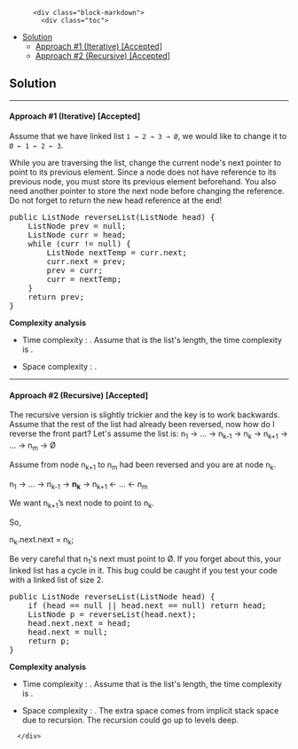 <div class="article-body">
        
          <div class="block-markdown">
            <div class="toc">
<ul>
<li><a href="#solution">Solution</a><ul>
<li><a href="#approach-1-iterative-accepted">Approach #1 (Iterative) [Accepted]</a></li>
<li><a href="#approach-2-recursive-accepted">Approach #2 (Recursive) [Accepted]</a></li>
</ul>
</li>
</ul>
</div>
<h2 id="solution">Solution</h2>
<hr>
<h4 id="approach-1-iterative-accepted">Approach #1 (Iterative) [Accepted]</h4>
<p>Assume that we have linked list <code>1 → 2 → 3 → Ø</code>, we would like to change it to <code>Ø ← 1 ← 2 ← 3</code>.</p>
<p>While you are traversing the list, change the current node's next pointer to point to its previous element. Since a node does not have reference to its previous node, you must store its previous element beforehand. You also need another pointer to store the next node before changing the reference. Do not forget to return the new head reference at the end!</p>
<div class="codehilite"><pre><span></span><span class="kd">public</span> <span class="n">ListNode</span> <span class="nf">reverseList</span><span class="o">(</span><span class="n">ListNode</span> <span class="n">head</span><span class="o">)</span> <span class="o">{</span>
    <span class="n">ListNode</span> <span class="n">prev</span> <span class="o">=</span> <span class="kc">null</span><span class="o">;</span>
    <span class="n">ListNode</span> <span class="n">curr</span> <span class="o">=</span> <span class="n">head</span><span class="o">;</span>
    <span class="k">while</span> <span class="o">(</span><span class="n">curr</span> <span class="o">!=</span> <span class="kc">null</span><span class="o">)</span> <span class="o">{</span>
        <span class="n">ListNode</span> <span class="n">nextTemp</span> <span class="o">=</span> <span class="n">curr</span><span class="o">.</span><span class="na">next</span><span class="o">;</span>
        <span class="n">curr</span><span class="o">.</span><span class="na">next</span> <span class="o">=</span> <span class="n">prev</span><span class="o">;</span>
        <span class="n">prev</span> <span class="o">=</span> <span class="n">curr</span><span class="o">;</span>
        <span class="n">curr</span> <span class="o">=</span> <span class="n">nextTemp</span><span class="o">;</span>
    <span class="o">}</span>
    <span class="k">return</span> <span class="n">prev</span><span class="o">;</span>
<span class="o">}</span>
</pre></div>


<p><strong>Complexity analysis</strong></p>
<ul>
<li>
<p>Time complexity : <script type="math/tex; mode=display">O(n)</script>.
Assume that <script type="math/tex; mode=display">n</script> is the list's length, the time complexity is <script type="math/tex; mode=display">O(n)</script>.</p>
</li>
<li>
<p>Space complexity : <script type="math/tex; mode=display">O(1)</script>.</p>
</li>
</ul>
<hr>
<h4 id="approach-2-recursive-accepted">Approach #2 (Recursive) [Accepted]</h4>
<p>The recursive version is slightly trickier and the key is to work backwards. Assume that the rest of the list had already been reversed, now how do I reverse the front part? Let's assume the list is: n<sub>1</sub> → … → n<sub>k-1</sub> → n<sub>k</sub> → n<sub>k+1</sub> → … → n<sub>m</sub> → Ø</p>
<p>Assume from node n<sub>k+1</sub> to n<sub>m</sub> had been reversed and you are at node n<sub>k</sub>.</p>
<p>n<sub>1</sub> → … → n<sub>k-1</sub> → <b>n<sub>k</sub></b> → n<sub>k+1</sub> ← … ← n<sub>m</sub></p>
<p>We want n<sub>k+1</sub>’s next node to point to n<sub>k</sub>.</p>
<p>So,</p>
<p>n<sub>k</sub>.next.next = n<sub>k</sub>;</p>
<p>Be very careful that n<sub>1</sub>'s next must point to Ø. If you forget about this, your linked list has a cycle in it. This bug could be caught if you test your code with a linked list of size 2.</p>
<div class="codehilite"><pre><span></span><span class="kd">public</span> <span class="n">ListNode</span> <span class="nf">reverseList</span><span class="o">(</span><span class="n">ListNode</span> <span class="n">head</span><span class="o">)</span> <span class="o">{</span>
    <span class="k">if</span> <span class="o">(</span><span class="n">head</span> <span class="o">==</span> <span class="kc">null</span> <span class="o">||</span> <span class="n">head</span><span class="o">.</span><span class="na">next</span> <span class="o">==</span> <span class="kc">null</span><span class="o">)</span> <span class="k">return</span> <span class="n">head</span><span class="o">;</span>
    <span class="n">ListNode</span> <span class="n">p</span> <span class="o">=</span> <span class="n">reverseList</span><span class="o">(</span><span class="n">head</span><span class="o">.</span><span class="na">next</span><span class="o">);</span>
    <span class="n">head</span><span class="o">.</span><span class="na">next</span><span class="o">.</span><span class="na">next</span> <span class="o">=</span> <span class="n">head</span><span class="o">;</span>
    <span class="n">head</span><span class="o">.</span><span class="na">next</span> <span class="o">=</span> <span class="kc">null</span><span class="o">;</span>
    <span class="k">return</span> <span class="n">p</span><span class="o">;</span>
<span class="o">}</span>
</pre></div>


<p><strong>Complexity analysis</strong></p>
<ul>
<li>
<p>Time complexity : <script type="math/tex; mode=display">O(n)</script>.
Assume that <script type="math/tex; mode=display">n</script> is the list's length, the time complexity is <script type="math/tex; mode=display">O(n)</script>.</p>
</li>
<li>
<p>Space complexity : <script type="math/tex; mode=display">O(n)</script>.
The extra space comes from implicit stack space due to recursion. The recursion could go up to <script type="math/tex; mode=display">n</script> levels deep.</p>
</li>
</ul>
          </div>
        
      </div>